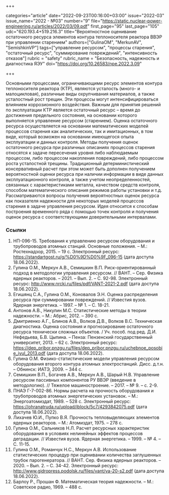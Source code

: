 +++

categories="article"
date="2022-09-23T00:16:00+03:00"
issue="2022-03"
issue_name="2022 - №03"
number="9"
file="https://static.nuclear-power-engineering.ru/articles/2022/03/09.pdf"
first_page="95"
last_page="105"
udc="620.193.4+519.216.3"
title="Вероятностное оценивание остаточного ресурса элементов контура теплоносителя реактора ВВЭР при управлении старением"
authors=["GulinaOM", "MerkunAV", "SemishkinVP"]
tags=["управление ресурсом", "процессы старения", "остаточный ресурс", "суммирование повреждений", "интенсивность отказов"]
rubric = "safety"
rubric_name = "Безопасность, надежность и диагностика ЯЭУ"
doi="https://doi.org/10.26583/npe.2022.3.09"

+++

Основными процессами, ограничивающими ресурс элементов контура теплоносителя реактора (КТР), являются усталость (много- и малоцикловая), различные виды охрупчивания материалов, а также усталостный рост трещин. Эти процессы могут интенсифицироваться влиянием коррозионного воздействия. Важным для принятия решений по эксплуатации КТР является остаточный ресурс – время до достижения предельного состояния, на основании которого выполняется управление ресурсом (старением). Оценка остаточного ресурса осуществляется на основании математических моделей процессов старения как аналитических, так и имитационных, в том виде, который возможен на основании имеющегося опыта эксплуатации и данных контроля. Методы получения оценок остаточного ресурса при различных описаниях процессов старения относятся к задаче пересечения уровня либо наблюдаемым процессом, либо процессом накопления повреждений, либо процессом роста усталостной трещины. Традиционный детерминистический консервативный расчет при этом может быть дополнен получением вероятностной оценки ресурса при наличии информации в виде данных эксплуатационного контроля, а также учетом неопределенностей, связанных с характеристиками металла, качеством средств контроля, способом математического описания режимов работы установки и т.д. Рассматриваются вопросы получения вероятностных оценок ресурса как показателя надежности для некоторых моделей процессов старения в задаче управления ресурсом. Идея относится к способам построения временного ряда с помощью точек контроля и получения оценок ресурса с соответствующими доверительными интервалами.

### Ссылки

1. НП-096-15. Требования к управлению ресурсом оборудования и трубопроводов атомных станций. Основные положения. – М.: Ростехнадзор, 2015. – 19 с. Электронный ресурс: https://standartgost.ru/g/%D0%9D%D0%9F_096-15 (дата доступа 18.06.2022).
2. Гулина О.М., Меркун А.В., Семишкин В.П. Риск-ориентированный подход в методологии управления ресурсом. // ВАНТ. – Сер. Физика ядерных реакторов. – 2021. – Вып. 2. – С. 92-98. Электронный ресурс: http://www.nrcki.ru/files/pdf/VANT-2021-2.pdf (дата доступа 18.06.2022).
3. Егишянц С.А., Гулина О.М., Коновалов Э.Н. Оценка распределения ресурса при суммировании повреждений. // Известия вузов. Ядерная энергетика. – 1997. – № 1. – С. 18-21.
4. Антонов А.В., Никулин М.С. Статистические методы в теории надежности. – М.: Абрис, 2012. – 390 с.
5. Дмитриенко А.Г., Блинов А.В., Волков Д.В., Волков В.С. Техническая диагностика. Оценка состояния и прогнозирование остаточного ресурса технически сложных объектов. / Уч. пособ. под ред. Д.И. Нефедьева, Б.В. Цыпина. – Пенза: Пензенский государственный университет, 2013. – 62 с. Электронный ресурс: https://dep_pribor.pnzgu.ru/files/dep_pribor.pnzgu.ru/uchebnoe_posobie_iyul_2013.pdf (дата доступа 18.06.2022).
6. Гулина О.М. Физико-статистические модели управления ресурсом оборудования второго контура атомных электростанций. Дисс. д.т.н. – Обнинск: ИАТЭ, 2009. – 344 с.
7. Семишкин В.П., Богачев А.В., Меркун А.В., Шарый Н.В. Управление ресурсом пассивных компонентов РУ ВВЭР (введение в методологию). // Тяжелое машиностроение. – 2017. – № 9. – с. 2-9.
8. ПНАЭ Г-7-002-86. Нормы расчета на прочность оборудования и трубопроводов атомных энергетических установок. – М.: Энергоатомиздат, 1989. – 528 с. Электронный ресурс: https://ohranatruda.ru/upload/iblock/5c7/4293842075.pdf (дата доступа 18.06.2022).
9. Лихачев Ю.И., Пупко В.Я. Прочность тепловыделяющих элементов ядерных реакторов. – М.: Атомиздат, 1975. – 278 с.
10. Гулина О.М., Сальников Н.Л. Расчет ресурсных характеристик оборудования в условиях нелинейных эффектов процессов деградации. // Известия вузов. Ядерная энергетика. – 1999. – № 4. – С. 11-15.
11. Гулина О.М., Романчук Н.С., Меркун А.В. Использование статистических процедур при оценивании количества заглушенных трубок парогенератора. // ВАНТ. Сер. Физика ядерных реакторов. – 2020. – Вып. 2. – С. 34-42. Электронный ресурс: http://www.gidropress.podolsk.ru/files/vant/va-20-s2.pdf (дата доступа 18.06.2022).
12. Барлоу Р., Прошан Ф. Математическая теория надежности. – М.: Советское радио, 1969. – 488 с.